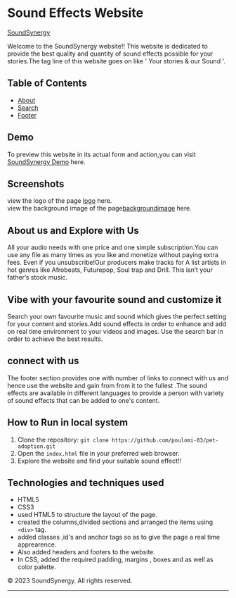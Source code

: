 # Sound Effects Website
[SoundSynergy](./images/my_screenshot.png)

Welcome to the SoundSynergy website!! This website is dedicated to provide the best quality and quantity of sound effects possible for your stories.The tag line of this website goes on like ' Your stories &amp; our Sound '.

## Table of Contents


- [About](#navigationandaboutus)
- [Search](#Search)
- [Footer](#footer)

## Demo

To preview this website in its actual form and action,you can visit [SoundSynergy Demo](https://ks49qk.csb.app/) here.

## Screenshots

view the logo of the page [logo](./images/logo_img.png) here. <br>
view the background image of the page[backgroundimage](https://res.cloudinary.com/dxfq3iotg/image/upload/v1566917764/Add_a_heading.png) here.

## About us and Explore with Us

All your audio needs with one price and one simple subscription.You can use any file as many times as you like and monetize without paying extra fees. Even if you unsubscribe!Our producers make tracks for A list artists in hot genres like Afrobeats, Futurepop, Soul trap and Drill. This isn’t your father’s stock music.

## Vibe with your favourite sound and customize it 

Search your own favourite music and sound which gives the perfect setting for your content and stories.Add sound effects in order to enhance and add on real time environment to your videos and images. Use the search bar in order to achieve the best results.

## connect with us 

The footer section provides one  with number of links to connect with us and hence use the website and gain from from it to the fullest .The sound effects are available in different languages to provide a person with variety of sound effects that can be added to one's content.


## How to Run in local system

1. Clone the repository: `git clone https://github.com/poulomi-03/pet-adoption.git`
2. Open the `index.html` file in your preferred web browser.
3. Explore the website and find your suitable sound effect!!

## Technologies and techniques used 

- HTML5
- CSS3
- used HTML5 to structure the layout of the page.
- created the columns,divided sections and arranged the items using `<div>` tag.
- added classes ,id's and anchor tags so as to give the page a real time apprearence.
- Also added headers and footers to the website.
- In CSS, added the required padding, margins , boxes and as well as color palette.

&copy; 2023 SoundSynergy. All rights reserved.

---
